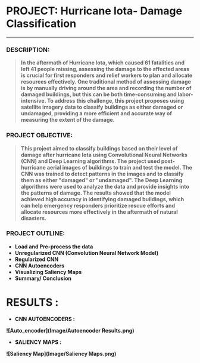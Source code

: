 # <b> PROJECT: Hurricane Iota- Damage Classification
  ______________
### <b> DESCRIPTION:
  
  > In the aftermath of Hurricane Iota, which caused 61 fatalities and left 41 people missing, assessing the damage to the affected areas is crucial for first responders and relief workers to plan and allocate resources effectively. One traditional method of assessing damage is by manually driving around the area and recording the number of damaged buildings, but this can be both time-consuming and labor-intensive. To address this challenge, this project proposes using satellite imagery data to classify buildings as either damaged or undamaged, providing a more efficient and accurate way of measuring the extent of the damage.
  
### <b> PROJECT OBJECTIVE:
  > This project aimed to classify buildings based on their level of damage after hurricane Iota using Convolutional Neural Networks (CNN) and Deep Learning algorithms. The project used post-hurricane aerial images of buildings to train and test the model. The CNN was trained to detect patterns in the images and to classify them as either "damaged" or "undamaged". The Deep Learning algorithms were used to analyze the data and provide insights into the patterns of damage. The results showed that the model achieved high accuracy in identifying damaged buildings, which can help emergency responders prioritize rescue efforts and allocate resources more effectively in the aftermath of natural disasters.

### <b> PROJECT OUTLINE: 
  
  * Load and Pre-process the data
  * Unregularized CNN (Convolution Neural Network Model)
  * Regularized CNN
  * CNN Autoencoders 
  * Visualizing Saliency Maps
  * Summary/ Conclusion

# <b> RESULTS : 
* CNN AUTOENCODERS : 

![Auto_encoder](Image/Autoencoder Results.png)

* SALIENCY MAPS :
  
![Saliency Map](Image/Saliency Maps.png)
